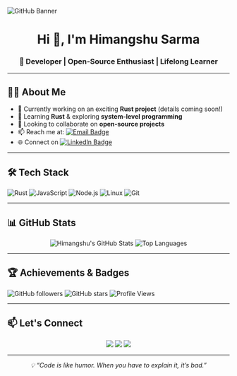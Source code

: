 <!-- Banner -->
![GitHub Banner](https://unsplash.com/photos/Cx1GdOSXU-U/download?ixid=M3wxMjA3fDB8MXxhbGx8fHx8fHx8fHwxNzU0NjYwODU2fA&force=true) <!-- Replace with your own banner or Unsplash direct image link -->

<h1 align="center">Hi 👋, I'm Himangshu Sarma</h1>
<h3 align="center">🚀 Developer | Open-Source Enthusiast | Lifelong Learner</h3>

---

## 👨‍💻 About Me
- 🔭 Currently working on an exciting **Rust project** (details coming soon!)
- 🌱 Learning **Rust** & exploring **system-level programming**
- 👯 Looking to collaborate on **open-source projects**
- 📫 Reach me at: [![Email Badge](https://img.shields.io/badge/Email-himangshu31%40yahoo.com-red?style=flat-square&logo=gmail)](mailto:himangshu31@yahoo.com)
- 🌐 Connect on [![LinkedIn Badge](https://img.shields.io/badge/LinkedIn-Himangshu%20Sarma-blue?style=flat-square&logo=linkedin)](https://www.linkedin.com/in/himangshu-sarma-4b2a01303/)

---

## 🛠 Tech Stack
![Rust](https://img.shields.io/badge/Rust-000000?style=for-the-badge&logo=rust&logoColor=white)
![JavaScript](https://img.shields.io/badge/JavaScript-F7DF1E?style=for-the-badge&logo=javascript&logoColor=black)
![Node.js](https://img.shields.io/badge/Node.js-339933?style=for-the-badge&logo=node.js&logoColor=white)
![Linux](https://img.shields.io/badge/Linux-FCC624?style=for-the-badge&logo=linux&logoColor=black)
![Git](https://img.shields.io/badge/Git-F05033?style=for-the-badge&logo=git&logoColor=white)

---

## 📊 GitHub Stats
<div align="center">
  
![Himangshu's GitHub Stats](https://github-readme-stats.vercel.app/api?username=himangshu190&show_icons=true&theme=radical&hide_border=true)
![Top Languages](https://github-readme-stats.vercel.app/api/top-langs/?username=himangshu190&layout=compact&theme=radical&hide_border=true)

</div>

---

## 🏆 Achievements & Badges
![GitHub followers](https://img.shields.io/github/followers/himangshu190?style=social)
![GitHub stars](https://img.shields.io/github/stars/himangshu190?style=social)
![Profile Views](https://komarev.com/ghpvc/?username=himangshu190&color=blueviolet)

---

## 📫 Let's Connect
<p align="center">
  <a href="mailto:himangshu31@yahoo.com"><img src="https://img.icons8.com/color/48/000000/gmail-new.png"/></a>
  <a href="https://www.linkedin.com/in/himangshu-sarma-4b2a01303/"><img src="https://img.icons8.com/color/48/000000/linkedin.png"/></a>
  <a href="https://github.com/himangshu190"><img src="https://img.icons8.com/ios-glyphs/48/000000/github.png"/></a>
</p>

---

<!-- Footer -->
<p align="center">
  <i>💡 “Code is like humor. When you have to explain it, it’s bad.”</i>
</p>

